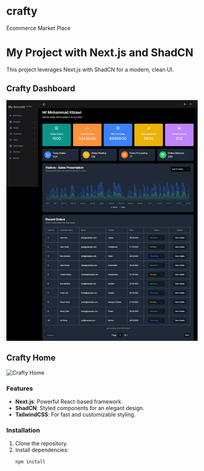 # crafty
Ecommerce Market Place
# My Project with Next.js and ShadCN

This project leverages Next.js with ShadCN for a modern, clean UI.

## Crafty Dashboard
![Crafty Dashboard](./crafty-dashboard.png)

## Crafty Home
![Crafty Home](./crafty-home.png)

### Features
- **Next.js**: Powerful React-based framework.
- **ShadCN**: Styled components for an elegant design.
- **TailwindCSS**: For fast and customizable styling.

### Installation
1. Clone the repository.
2. Install dependencies:
   ```bash
   npm install

